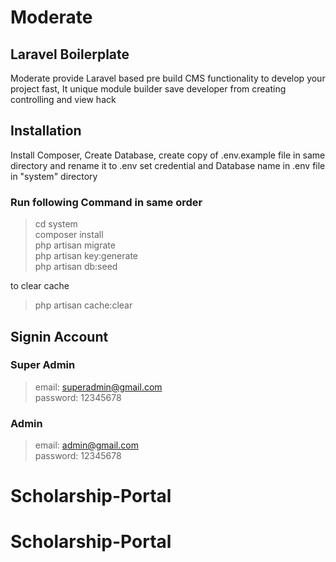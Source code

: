 # Moderate

## Laravel Boilerplate

Moderate provide Laravel based pre build CMS functionality to develop your project fast, It unique module builder save developer from creating controlling and view hack

## Installation

Install Composer, Create Database, create copy of .env.example file in same directory and rename it to .env set credential and Database name in .env file in "system" directory

### Run following Command in same order

> cd system  
> composer install  
> php artisan migrate  
> php artisan key:generate  
> php artisan db:seed

to clear cache

> php artisan cache:clear

## Signin Account

### Super Admin

> email: superadmin@gmail.com  
> password: 12345678

### Admin

> email: admin@gmail.com  
> password: 12345678
# Scholarship-Portal
# Scholarship-Portal
